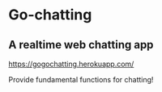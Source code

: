 # Go-chatting

## A realtime web chatting app
https://gogochatting.herokuapp.com/

Provide fundamental functions for chatting!
